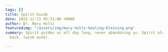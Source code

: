 ```yaml
---
tags: []
title: Spirit Guide
date: 2022-12-21 05:21:00 +0000
author: Dr. Mary Holtz
featuredimg: "/assets/img/mary-holtz-healing-blessing.png"
summary: Spirit guides us all day long, never abandoning us. Spirit always has my
  back, (wink wink).

---
```

